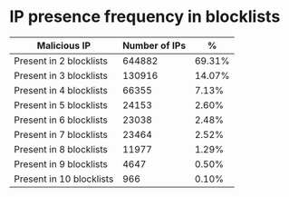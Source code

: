 # IP presence frequency in blocklists
| Malicious IP | Number of IPs | % |
|----|----|----|
| Present in 2 blocklists | 644882 | 69.31% |
| Present in 3 blocklists | 130916 | 14.07% |
| Present in 4 blocklists | 66355 | 7.13% |
| Present in 5 blocklists | 24153 | 2.60% |
| Present in 6 blocklists | 23038 | 2.48% |
| Present in 7 blocklists | 23464 | 2.52% |
| Present in 8 blocklists | 11977 | 1.29% |
| Present in 9 blocklists | 4647 | 0.50% |
| Present in 10 blocklists | 966 | 0.10% |
